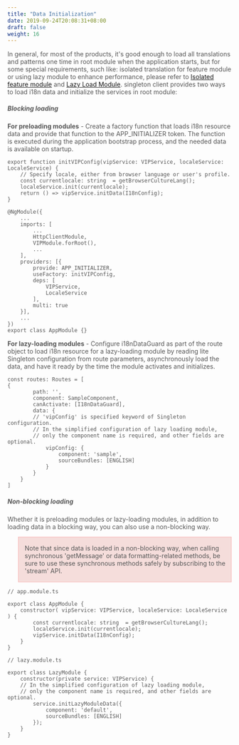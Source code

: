 ```yaml
---
title: "Data Initialization"
date: 2019-09-24T20:08:31+08:00
draft: false
weight: 16
---
```



In general, for most of the products, it's good enough to load all translations and patterns one time in root module when the application starts, but for some special requirements, such like: isolated translation for feature module or using lazy module to enhance performance, please refer to [Isolated feature module](../isolated-feature-module) and [Lazy Load Module](../lazy-load-module). singleton client provides two ways to load i18n data and initialize the services in root module:

##### **Blocking loading**

**For preloading modules** - Create a factory function that loads i18n resource data and provide that function to the APP_INITIALIZER token. The function is executed during the application bootstrap process, and the needed data is available on startup.

```
export function initVIPConfig(vipService: VIPService, localeService: LocaleService) {
    // Specify locale, either from browser language or user's profile.
    const currentlocale: string  = getBrowserCultureLang();
    localeService.init(currentlocale);
    return () => vipService.initData(I18nConfig);
}

@NgModule({
    ...
    imports: [
        ...
        HttpClientModule,
        VIPModule.forRoot(),
        ...
    ],
    providers: [{
        provide: APP_INITIALIZER,
        useFactory: initVIPConfig,
        deps: [
            VIPService,
            LocaleService
        ],
        multi: true
    }],
    ...
})
export class AppModule {}

```

**For lazy-loading modules** - Configure i18nDataGuard as part of the route object to load i18n resource for a lazy-loading module by reading lite Singleton configuration from route parameters, asynchronously load the data, and have it ready by the time the module activates and initializes.

```
const routes: Routes = [
{
        path: '',
        component: SampleComponent,
        canActivate: [I18nDataGuard],
        data: {
        // 'vipConfig' is specified keyword of Singleton configuration.
        // In the simplified configuration of lazy loading module, 
        // only the component name is required, and other fields are optional.
            vipConfig: {
                component: 'sample',
                sourceBundles: [ENGLISH]
            }
        }
    }
]

```


##### **Non-blocking loading**

Whether it is preloading modules or lazy-loading modules, in addition to loading data in a blocking way, you can also use a non-blocking way.

>Note that since data is loaded in a non-blocking way, when calling synchronous 'getMessage' or data formatting-related methods, 
be sure to use these synchronous methods safely by subscribing to the 'stream' API.

```
// app.module.ts

export class AppModule {
    constructor( vipService: VIPService, localeService: LocaleService ) {
        const currentlocale: string  = getBrowserCultureLang();
        localeService.init(currentlocale);
        vipService.initData(I18nConfig);
    }
}

```


```
// lazy.module.ts

export class LazyModule {
    constructor(private service: VIPService) {
    // In the simplified configuration of lazy loading module, 
    // only the component name is required, and other fields are optional.
        service.initLazyModuleData({
            component: 'default',
            sourceBundles: [ENGLISH]
        });
    }
}

```

<style>
    html {
        font-family: Metropolis;
        color: #575757;
    }
    section strong {
        font-weight: 400;
    }
    section p>strong {
        font-weight: 600;
    }
     article section.page pre {
        background-color: #444;
        border: 0.5px solid #DBDBDB; 
        padding: 1.5rem 1rem 1.5rem 1rem;
        border-radius: 5px;
        margin: 16px auto;
    }
    article section.page code {
        font-size: 90%;
        color: #17ff0b;  
        white-space: pre-wrap;
    }
    article section.page pre span.copy-to-clipboard {
        color: #b0bec5;
        cursor: pointer;
    }
    article section.page table th {
        font-weight:500;
        text-transform: inherit;
    }
    table thead tr th:first-child {
        width:13rem;
    }
    table thead tr th:nth-child(2) {
        width:10rem;
    }
    table thead tr th:nth-child(3) {
        width:10rem;
    }
    article section.page h1:first-of-type {
        text-transform: inherit;
        font-family: inherit;
    }
    blockquote {
        background: #f5dddb;
        border: 1px solid #f8b5b4;
        color: #575757;
    }    
    blockquote>p {
        display: inline-block;
        margin: 1rem 0;
    }
</style>
